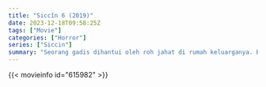 ```yaml
---
title: "Siccîn 6 (2019)"
date: 2023-12-18T09:58:25Z
tags: ["Movie"]
categories: ["Horror"]
series: ["Siccin"]
summary: "Seorang gadis dihantui oleh roh jahat di rumah keluarganya. Beberapa hal buruk mulai terjadi di sekitar rumahnya dan anggota keluarganya. Karakter lama bangkit kembali dan mencoba menyelamatkan keluarga dari nasib buruk mereka."
---
```



<mux-player stream-type="on-demand"
src="https://kp3d-my.sharepoint.com/personal/ryoo_kp3d_onmicrosoft_com/_layouts/15/download.aspx?share=EQwmYAzDI8RBreqZdZ1G1zoBwuaiK1sx3W4NtVD6XMkKjg" prefer-playback="mse" controls>

</mux-player>


{{< movieinfo id="615982" >}}

<script src="https://cdn.jsdelivr.net/npm/@mux/mux-player"></script>

 <script type="application/ld+json ">
{
"@context": "https://schema.org/",
"@type": "VideoObject",
"name": "Siccîn 6",
"contentUrl": "https://stream.mux.com/AyYPIgYVOTEzmUxcJUS6SRbCjUBSKk01AENsJ02SgWQ4w.m3u8",
"thumbnailUrl": "https://www.themoviedb.org/t/p/original/ezieFCeYURqwr50kR3CPfd7ITGn.jpg?width=314&fit_mode=preserve&time=25",
"uploadDate": "2023-12-18T09:58:25Z",
}

</script>